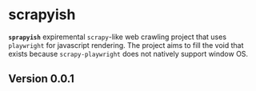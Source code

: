 # scrapyish

__`sprapyish`__ expiremental `scrapy`-like web crawling project that uses `playwright` for javascript rendering.
The project aims to fill the void that exists because `scrapy-playwright` does not natively support window OS.

## Version 0.0.1

